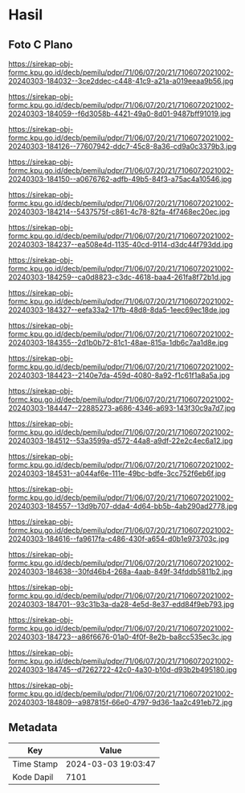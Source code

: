 # Hasil

## Foto C Plano

https://sirekap-obj-formc.kpu.go.id/decb/pemilu/pdpr/71/06/07/20/21/7106072021002-20240303-184032--3ce2ddec-c448-41c9-a21a-a019eeaa9b56.jpg

https://sirekap-obj-formc.kpu.go.id/decb/pemilu/pdpr/71/06/07/20/21/7106072021002-20240303-184059--f6d3058b-4421-49a0-8d01-9487bff91019.jpg

https://sirekap-obj-formc.kpu.go.id/decb/pemilu/pdpr/71/06/07/20/21/7106072021002-20240303-184126--77607942-ddc7-45c8-8a36-cd9a0c3379b3.jpg

https://sirekap-obj-formc.kpu.go.id/decb/pemilu/pdpr/71/06/07/20/21/7106072021002-20240303-184150--a0676762-adfb-49b5-84f3-a75ac4a10546.jpg

https://sirekap-obj-formc.kpu.go.id/decb/pemilu/pdpr/71/06/07/20/21/7106072021002-20240303-184214--5437575f-c861-4c78-82fa-4f7468ec20ec.jpg

https://sirekap-obj-formc.kpu.go.id/decb/pemilu/pdpr/71/06/07/20/21/7106072021002-20240303-184237--ea508e4d-1135-40cd-9114-d3dc44f793dd.jpg

https://sirekap-obj-formc.kpu.go.id/decb/pemilu/pdpr/71/06/07/20/21/7106072021002-20240303-184259--ca0d8823-c3dc-4618-baa4-261fa8f72b1d.jpg

https://sirekap-obj-formc.kpu.go.id/decb/pemilu/pdpr/71/06/07/20/21/7106072021002-20240303-184327--eefa33a2-17fb-48d8-8da5-1eec69ec18de.jpg

https://sirekap-obj-formc.kpu.go.id/decb/pemilu/pdpr/71/06/07/20/21/7106072021002-20240303-184355--2d1b0b72-81c1-48ae-815a-1db6c7aa1d8e.jpg

https://sirekap-obj-formc.kpu.go.id/decb/pemilu/pdpr/71/06/07/20/21/7106072021002-20240303-184423--2140e7da-459d-4080-8a92-f1c61f1a8a5a.jpg

https://sirekap-obj-formc.kpu.go.id/decb/pemilu/pdpr/71/06/07/20/21/7106072021002-20240303-184447--22885273-a686-4346-a693-143f30c9a7d7.jpg

https://sirekap-obj-formc.kpu.go.id/decb/pemilu/pdpr/71/06/07/20/21/7106072021002-20240303-184512--53a3599a-d572-44a8-a9df-22e2c4ec6a12.jpg

https://sirekap-obj-formc.kpu.go.id/decb/pemilu/pdpr/71/06/07/20/21/7106072021002-20240303-184531--a044af6e-111e-49bc-bdfe-3cc752f6eb6f.jpg

https://sirekap-obj-formc.kpu.go.id/decb/pemilu/pdpr/71/06/07/20/21/7106072021002-20240303-184557--13d9b707-dda4-4d64-bb5b-4ab290ad2778.jpg

https://sirekap-obj-formc.kpu.go.id/decb/pemilu/pdpr/71/06/07/20/21/7106072021002-20240303-184616--fa9617fa-c486-430f-a654-d0b1e973703c.jpg

https://sirekap-obj-formc.kpu.go.id/decb/pemilu/pdpr/71/06/07/20/21/7106072021002-20240303-184638--30fd46b4-268a-4aab-849f-34fddb5811b2.jpg

https://sirekap-obj-formc.kpu.go.id/decb/pemilu/pdpr/71/06/07/20/21/7106072021002-20240303-184701--93c31b3a-da28-4e5d-8e37-edd84f9eb793.jpg

https://sirekap-obj-formc.kpu.go.id/decb/pemilu/pdpr/71/06/07/20/21/7106072021002-20240303-184723--a86f6676-01a0-4f0f-8e2b-ba8cc535ec3c.jpg

https://sirekap-obj-formc.kpu.go.id/decb/pemilu/pdpr/71/06/07/20/21/7106072021002-20240303-184745--d7262722-42c0-4a30-b10d-d93b2b495180.jpg

https://sirekap-obj-formc.kpu.go.id/decb/pemilu/pdpr/71/06/07/20/21/7106072021002-20240303-184809--a987815f-66e0-4797-9d36-1aa2c491eb72.jpg


## Metadata

| Key        | Value               |
| ---------- | ------------------- |
| Time Stamp | 2024-03-03 19:03:47 |
| Kode Dapil | 7101                |



